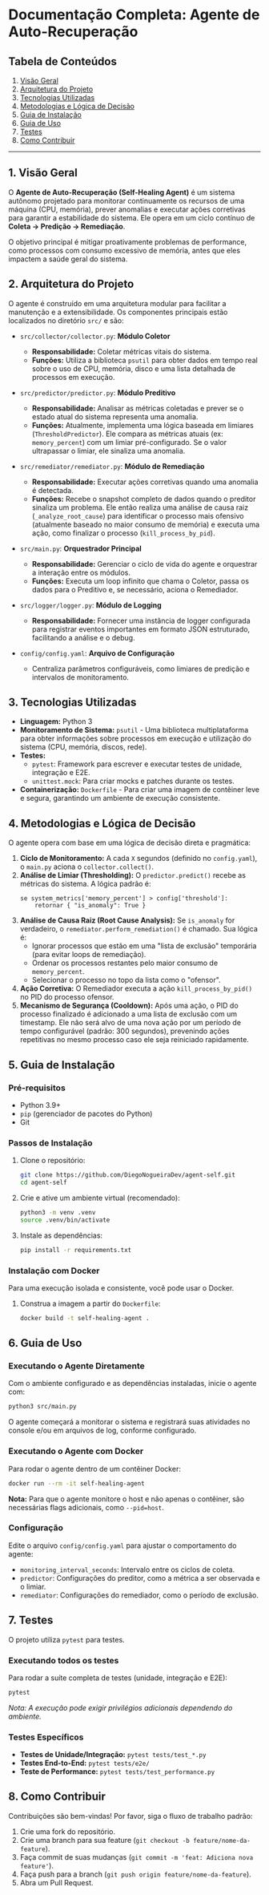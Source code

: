 # Documentação Completa: Agente de Auto-Recuperação

## Tabela de Conteúdos
1.  [Visão Geral](#1-visão-geral)
2.  [Arquitetura do Projeto](#2-arquitetura-do-projeto)
3.  [Tecnologias Utilizadas](#3-tecnologias-utilizadas)
4.  [Metodologias e Lógica de Decisão](#4-metodologias-e-lógica-de-decisão)
5.  [Guia de Instalação](#5-guia-de-instalação)
6.  [Guia de Uso](#6-guia-de-uso)
7.  [Testes](#7-testes)
8.  [Como Contribuir](#8-como-contribuir)

---

## 1. Visão Geral

O **Agente de Auto-Recuperação (Self-Healing Agent)** é um sistema autônomo projetado para monitorar continuamente os recursos de uma máquina (CPU, memória), prever anomalias e executar ações corretivas para garantir a estabilidade do sistema. Ele opera em um ciclo contínuo de **Coleta -> Predição -> Remediação**.

O objetivo principal é mitigar proativamente problemas de performance, como processos com consumo excessivo de memória, antes que eles impactem a saúde geral do sistema.

## 2. Arquitetura do Projeto

O agente é construído em uma arquitetura modular para facilitar a manutenção e a extensibilidade. Os componentes principais estão localizados no diretório `src/` e são:

-   `src/collector/collector.py`: **Módulo Coletor**
    -   **Responsabilidade:** Coletar métricas vitais do sistema.
    -   **Funções:** Utiliza a biblioteca `psutil` para obter dados em tempo real sobre o uso de CPU, memória, disco e uma lista detalhada de processos em execução.

-   `src/predictor/predictor.py`: **Módulo Preditivo**
    -   **Responsabilidade:** Analisar as métricas coletadas e prever se o estado atual do sistema representa uma anomalia.
    -   **Funções:** Atualmente, implementa uma lógica baseada em limiares (`ThresholdPredictor`). Ele compara as métricas atuais (ex: `memory_percent`) com um limiar pré-configurado. Se o valor ultrapassar o limiar, ele sinaliza uma anomalia.

-   `src/remediator/remediator.py`: **Módulo de Remediação**
    -   **Responsabilidade:** Executar ações corretivas quando uma anomalia é detectada.
    -   **Funções:** Recebe o snapshot completo de dados quando o preditor sinaliza um problema. Ele então realiza uma análise de causa raiz (`_analyze_root_cause`) para identificar o processo mais ofensivo (atualmente baseado no maior consumo de memória) e executa uma ação, como finalizar o processo (`kill_process_by_pid`).

-   `src/main.py`: **Orquestrador Principal**
    -   **Responsabilidade:** Gerenciar o ciclo de vida do agente e orquestrar a interação entre os módulos.
    -   **Funções:** Executa um loop infinito que chama o Coletor, passa os dados para o Preditivo e, se necessário, aciona o Remediador.

-   `src/logger/logger.py`: **Módulo de Logging**
    -   **Responsabilidade:** Fornecer uma instância de logger configurada para registrar eventos importantes em formato JSON estruturado, facilitando a análise e o debug.

-   `config/config.yaml`: **Arquivo de Configuração**
    -   Centraliza parâmetros configuráveis, como limiares de predição e intervalos de monitoramento.

## 3. Tecnologias Utilizadas

-   **Linguagem:** Python 3
-   **Monitoramento de Sistema:** `psutil` - Uma biblioteca multiplataforma para obter informações sobre processos em execução e utilização do sistema (CPU, memória, discos, rede).
-   **Testes:**
    -   `pytest`: Framework para escrever e executar testes de unidade, integração e E2E.
    -   `unittest.mock`: Para criar mocks e patches durante os testes.
-   **Containerização:** `Dockerfile` - Para criar uma imagem de contêiner leve e segura, garantindo um ambiente de execução consistente.

## 4. Metodologias e Lógica de Decisão

O agente opera com base em uma lógica de decisão direta e pragmática:

1.  **Ciclo de Monitoramento:** A cada `X` segundos (definido no `config.yaml`), o `main.py` aciona o `collector.collect()`.
2.  **Análise de Limiar (Thresholding):** O `predictor.predict()` recebe as métricas do sistema. A lógica padrão é:
    ```
    se system_metrics['memory_percent'] > config['threshold']:
        retornar { "is_anomaly": True }
    ```
3.  **Análise de Causa Raiz (Root Cause Analysis):** Se `is_anomaly` for verdadeiro, o `remediator.perform_remediation()` é chamado. Sua lógica é:
    -   Ignorar processos que estão em uma "lista de exclusão" temporária (para evitar loops de remediação).
    -   Ordenar os processos restantes pelo maior consumo de `memory_percent`.
    -   Selecionar o processo no topo da lista como o "ofensor".
4.  **Ação Corretiva:** O Remediador executa a ação `kill_process_by_pid()` no PID do processo ofensor.
5.  **Mecanismo de Segurança (Cooldown):** Após uma ação, o PID do processo finalizado é adicionado a uma lista de exclusão com um timestamp. Ele não será alvo de uma nova ação por um período de tempo configurável (padrão: 300 segundos), prevenindo ações repetitivas no mesmo processo caso ele seja reiniciado rapidamente.

## 5. Guia de Instalação

### Pré-requisitos
-   Python 3.9+
-   `pip` (gerenciador de pacotes do Python)
-   Git

### Passos de Instalação
1.  Clone o repositório:
    ```bash
    git clone https://github.com/DiegoNogueiraDev/agent-self.git
    cd agent-self
    ```

2.  Crie e ative um ambiente virtual (recomendado):
    ```bash
    python3 -m venv .venv
    source .venv/bin/activate
    ```

3.  Instale as dependências:
    ```bash
    pip install -r requirements.txt
    ```

### Instalação com Docker
Para uma execução isolada e consistente, você pode usar o Docker.

1.  Construa a imagem a partir do `Dockerfile`:
    ```bash
    docker build -t self-healing-agent .
    ```

## 6. Guia de Uso

### Executando o Agente Diretamente
Com o ambiente configurado e as dependências instaladas, inicie o agente com:
```bash
python3 src/main.py
```
O agente começará a monitorar o sistema e registrará suas atividades no console e/ou em arquivos de log, conforme configurado.

### Executando o Agente com Docker
Para rodar o agente dentro de um contêiner Docker:
```bash
docker run --rm -it self-healing-agent
```
**Nota:** Para que o agente monitore o host e não apenas o contêiner, são necessárias flags adicionais, como `--pid=host`.

### Configuração
Edite o arquivo `config/config.yaml` para ajustar o comportamento do agente:
-   `monitoring_interval_seconds`: Intervalo entre os ciclos de coleta.
-   `predictor`: Configurações do preditor, como a métrica a ser observada e o limiar.
-   `remediator`: Configurações do remediador, como o período de exclusão.

## 7. Testes

O projeto utiliza `pytest` para testes.

### Executando todos os testes
Para rodar a suíte completa de testes (unidade, integração e E2E):
```bash
pytest
```
*Nota: A execução pode exigir privilégios adicionais dependendo do ambiente.*

### Testes Específicos
-   **Testes de Unidade/Integração:** `pytest tests/test_*.py`
-   **Testes End-to-End:** `pytest tests/e2e/`
-   **Teste de Performance:** `pytest tests/test_performance.py`

## 8. Como Contribuir
Contribuições são bem-vindas! Por favor, siga o fluxo de trabalho padrão:
1.  Crie uma fork do repositório.
2.  Crie uma branch para sua feature (`git checkout -b feature/nome-da-feature`).
3.  Faça commit de suas mudanças (`git commit -m 'feat: Adiciona nova feature'`).
4.  Faça push para a branch (`git push origin feature/nome-da-feature`).
5.  Abra um Pull Request. 